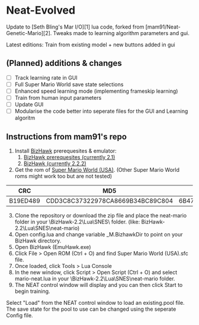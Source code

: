 # Neat-Evolved
Update to [Seth Bling's Mar I/O][1] lua code, forked from [mam91/Neat-Genetic-Mario][2].
Tweaks made to learning algorithm parameters and gui.

Latest editions: Train from existing model + new buttons added in gui

## (Planned) additions & changes 
* [ ] Track learning rate in GUI
* [ ] Full Super Mario World save state selections
* [ ] Enhanced speed learning mode (implementing frameskip learning)
* [ ] Train from human input parameters
* [ ] Update GUI
* [ ] Modularise the code better into seperate files for the GUI and Learning algoritm

## Instructions from mam91's repo
1. Install [BizHawk](https://github.com/TASVideos/BizHawk) prerequesites & emulator:
   1. [BizHawk prerequesites (currently 2.1)](https://github.com/TASVideos/BizHawk-Prereqs/releases)
   2. [BizHawk (currently 2.2.2)](https://github.com/TASVideos/BizHawk/releases)
2. Get the rom of [Super Mario World (USA)](https://www.google.de/search?q=Super+Mario+World+(USA).sfc). (Other Super Mario World roms might work too but are not tested)

CRC | MD5 | SHA1
------------- | ------------- | -------------
B19ED489 | CDD3C8C37322978CA8669B34BC89C804 | 6B47BB75D16514B6A476AA0C73A683A2A4C18765
3. Clone the repository or download the zip file and place the neat-mario folder in your \BizHawk-2.2\Lua\SNES\ folder. (like: BizHawk-2.2\Lua\SNES\neat-mario)
4. Open config.lua and change variable _M.BizhawkDir to point on your BizHawk directory.
5. Open BizHawk (EmuHawk.exe)
6. Click File > Open ROM (Ctrl + O) and find Super Mario World (USA).sfc file. 
7. Once loaded, click Tools > Lua Console
8. In the new window, click Script > Open Script (Ctrl + O) and select mario-neat.lua in your \BizHawk-2.2\Lua\SNES\neat-mario folder.
9. The NEAT control window will display and you can then click Start to begin training.

Select "Load" from the NEAT control window to load an existing.pool file.
The save state for the pool to use can be changed using the seperate Config file.
